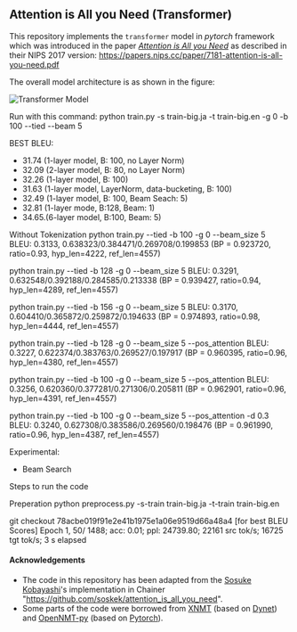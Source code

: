 ## Attention is All you Need (Transformer)

This repository implements the `transformer` model in *pytorch* framework which was introduced in the paper *[Attention is All you Need](https://arxiv.org/abs/1706.03762)* as described in their
NIPS 2017 version: https://papers.nips.cc/paper/7181-attention-is-all-you-need.pdf


The overall model architecture is as shown in the figure:

![][transformer]

[transformer]: img/transformer.png "Transformer Model"


Run with this command:
python train.py -s train-big.ja -t train-big.en -g 0 -b 100 --tied --beam 5


BEST BLEU:
- 31.74 (1-layer model, B: 100, no Layer Norm)
- 32.09 (2-layer model, B: 80, no Layer Norm)
- 32.26 (1-layer model, B: 100)
- 31.63 (1-layer model, LayerNorm, data-bucketing, B: 100)
- 32.49 (1-layer model, B: 100, Beam Seach: 5)
- 32.81 (1-layer mode, B:128, Beam: 1)
- 34.65.(6-layer model, B:100, Beam: 5)

Without Tokenization
python train.py --tied -b 100 -g 0 --beam_size 5
BLEU: 0.3133, 0.638323/0.384471/0.269708/0.199853 (BP = 0.923720, ratio=0.93, hyp_len=4222, ref_len=4557)

python train.py --tied -b 128 -g 0 --beam_size 5
BLEU: 0.3291, 0.632548/0.392188/0.284585/0.213338 (BP = 0.939427, ratio=0.94, hyp_len=4289, ref_len=4557)

python train.py --tied -b 156 -g 0 --beam_size 5
BLEU: 0.3170, 0.604410/0.365872/0.259872/0.194633 (BP = 0.974893, ratio=0.98, hyp_len=4444, ref_len=4557)

python train.py --tied -b 128 -g 0 --beam_size 5 --pos_attention
BLEU: 0.3227, 0.622374/0.383763/0.269527/0.197917 (BP = 0.960395, ratio=0.96, hyp_len=4380, ref_len=4557)

python train.py --tied -b 100 -g 0 --beam_size 5 --pos_attention
BLEU: 0.3256, 0.620360/0.377281/0.271306/0.205811 (BP = 0.962901, ratio=0.96, hyp_len=4391, ref_len=4557)

python train.py --tied -b 100 -g 0 --beam_size 5 --pos_attention -d 0.3
BLEU: 0.3240, 0.627308/0.383586/0.269560/0.198476 (BP = 0.961990, ratio=0.96, hyp_len=4387, ref_len=4557)

Experimental:
- Beam Search

Steps to run the code

Preperation
python preprocess.py -s-train train-big.ja -t-train train-big.en


git checkout 78acbe019f91e2e41b1975e1a06e9519d66a48a4 [for best BLEU Scores]
Epoch  1,    50/ 1488; acc:   0.01; ppl: 24739.80; 22161 src tok/s; 16725 tgt tok/s;      3 s elapsed

#### Acknowledgements
* The code in this repository has been adapted from the [Sosuke Kobayashi](https://github.com/soskek)'s implementation in Chainer "https://github.com/soskek/attention_is_all_you_need".
* Some parts of the code were borrowed from [XNMT](https://github.com/neulab/xnmt/tree/master/xnmt) (based on [Dynet](https://github.com/clab/dynet)) and [OpenNMT-py](https://github.com/OpenNMT/OpenNMT-py) (based on [Pytorch](https://github.com/pytorch/pytorch)).